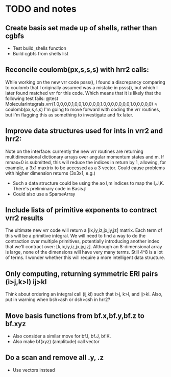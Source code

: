 # TODO and notes

## Create basis set made up of shells, rather than cgbfs
- Test build_shells function
- Build cgbfs from shells list

## Reconcile coulomb(px,s,s,s) with hrr2 calls: 
While working on the new vrr code psss(), I found a discrepancy comparing to coulomb 
that I originally assumed was a mistake in psss(), but which I later found matched
vrr for this code. Which means that it is likely that the following test fails:
@test MolecularIntegrals.vrr(1.0,0,0,0,1,0,0,1.0,0,0,0,1.0,0,0,0,0,0,0,1.0,0,0,0,0) ≈ coulomb(px,s,s,s)
I'm going to move forward with coding the vrr routines, but I'm flagging this as
something to investigate and fix later.

## Improve data structures used for ints in vrr2 and hrr2:
Note on the interface: currently the new vrr routines are returning multidimensional dictionary
arrays over angular momentum states and m. If mmax=0 is submitted, this will reduce the indices in return by 1,
allowing, for example, a 3x1 maxtrix to be accessed as a 3 vector. Could cause problems with higher dimension
returns (3x3x1, e.g.)
- Such a data structure could be using the ao l,m indices to map the I,J,K. There's preliminary code in Basis.jl
- Could also use a SparseArray

## Include lists of primitive exponents to contract vrr2 results
The ultimate new vrr code will return a [ix,iy,iz,jx,jy,jz] matrix. Each term of this will be a primitive 
integral. We will need to find a way to do the contraction over multiple primitives, potentially introducing another index that we'll contract over: [k,ix,iy,iz,jx,jy,jz]. Although an 8-dimensional array is large, none of the dimensions will have very many terms. Still 4^8 is a lot of terms. I wonder whether this will require a more intelligent data structure.

## Only computing, returning symmetric ERI pairs (i>j,k>l) ij>kl
Think about ordering an integral call (ij,kl) such that i>j, k>l, and ij>kl.
Also, put in warning when bsh>ash or dsh>csh in hrr2?

## Move basis functions from bf.x,bf.y,bf.z to bf.xyz
- Also consider a similar move for bf.I, bf.J, bf.K.
- Also make bf(xyz) (amplitude) call vector


## Do a scan and remove all .y, .z
- Use vectors instead